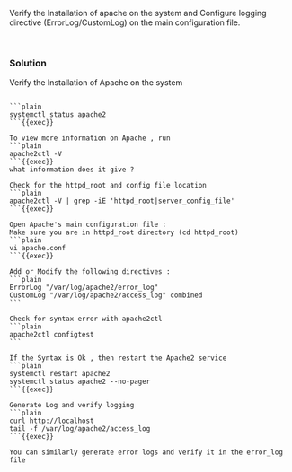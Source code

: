 Verify the Installation of apache on the system and Configure logging directive (ErrorLog/CustomLog) on the main configuration file.

<br>

### Solution

Verify the Installation of Apache on the system

````

```plain
systemctl status apache2
```{{exec}}

To view more information on Apache , run
```plain
apache2ctl -V
```{{exec}}
what information does it give ?

Check for the httpd_root and config file location
```plain
apache2ctl -V | grep -iE 'httpd_root|server_config_file'
```{{exec}}

Open Apache's main configuration file :
Make sure you are in httpd_root directory (cd httpd_root)
```plain
vi apache.conf
```{{exec}}

Add or Modify the following directives :
```plain
ErrorLog "/var/log/apache2/error_log"
CustomLog "/var/log/apache2/access_log" combined
```

Check for syntax error with apache2ctl
```plain
apache2ctl configtest
```

If the Syntax is Ok , then restart the Apache2 service
```plain
systemctl restart apache2
systemctl status apache2 --no-pager
```{{exec}}

Generate Log and verify logging
```plain
curl http://localhost
tail -f /var/log/apache2/access_log
```{{exec}}

You can similarly generate error logs and verify it in the error_log file
````
